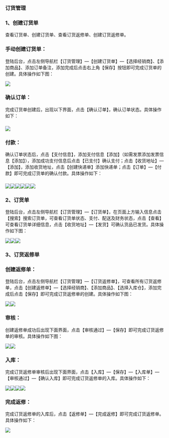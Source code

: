 ### 订货管理

### 1、创建订货单

查看订货单、创建订货单、查看订货返修单、创建订货返修单。

### 手动创建订货单：

登陆后台，点击左侧导航栏【订货管理】—【创建订货单】—【选择经销商】、【添加商品】、添加订单备注，添加完成后点击右上角【保存】按钮即可完成订货单的创建。具体操作如下图：

![](/assets/创建订货单01.jpg)

### 确认订单：

完成订货单创建后，出现以下界面，点击【确认订单】，确认订单状态。具体操作如下：

### ![](/assets/创建订货单02.jpg)

### 付款：

确认订单状态后，点击【支付信息】，添加支付信息【添加】（如需发票添加发票信息【添加】），添加成功支付信息后点击【已支付】确认支付；点击【收货地址】—【添加】，添加收货地址，点击【创建快递单】添加快递单；点击【订单】—【付款】即可完成订货单的确认付款。具体操作如下：

### ![](/assets/创建订货单四.jpg)![](/assets/创建订货单.jpg)![](/assets/创建订货单05.jpg)![](/assets/创建订货单06.jpg)![](/assets/创建订货单三.jpg)![](/assets/创建订货单07.jpg)

### 2、订货单

登陆后台，点击左侧导航栏【订货管理】—【订货单】，在页面上方输入信息点击【搜索】搜索订货单，可查看订货单状态、支付、配送及财务状态，点击【查看】可查看订货单详细信息，点击【收货地址】—【发货】可确认货品已发货。具体操作如下图：

![](/assets/订货单01.jpg)![](/assets/订货单03.jpg)![](/assets/订货单02.jpg)

### 3、订货返修单

### 创建返修单：

登陆后台，点击左侧导航栏【订货管理】—【订货返修单】，可查看所有订货返修单，点击【创建返修单】—【选择经销商】、【添加商品】、【选择入库仓】，添加完成后点击【保存】即可完成订货返修单的创建。具体操作如下图：

![](/assets/订货返修单01.jpg)![](/assets/订货返修单02.jpg)

### 审核：

创建返修单成功后出现下面界面，点击【审核通过】—【保存】即可完成订货返修单的审核。具体操作如下图：

![](/assets/订货返修单03.jpg)![](/assets/订货返修单04.jpg)

### 入库：

完成订货返修单审核后出现下面界面，点击【入库】—【保存】—【入库单】—【审核通过】—【确认入库】即可完成订货返修单的入库。具体操作如下：

![](/assets/订货返修单05.jpg)![](/assets/订货返修单06.jpg)![](/assets/订货返修单07.jpg)![](/assets/订货返修单08.jpg)

### 完成返修：

完成订货返修单的入库后，点击【返修单】—【完成返修】即可完成订货返修单。具体操作如下：

![](/assets/订货返修单09.jpg)



